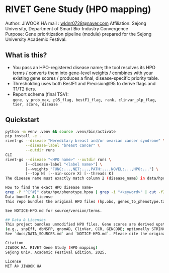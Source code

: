 # RIVET Gene Study (HPO mapping)

Author: JIWOOK HA 
mail : wldnr0728@naver.com
Affiliation: Sejong University, Department of Smart Bio-Industry Convergence  
Purpose: Gene prioritization pipeline (module) prepared for the Sejong University Academic Festival.

## What is this?
- You pass an HPO-registered disease name; the tool resolves its HPO terms / converts them into gene-level weights / combines with your existing gene scores / produces a final, disease-specific priority table.
- Thresholding uses both BestF1 and Precision@95 to derive flags and T1/T2 tiers.
- Report schema (final TSV):  
  `gene, y_prob_max, p95_flag, bestF1_flag, rank, clinvar_plp_flag, tier, score, disease`

## Quickstart
```bash
python -m venv .venv && source .venv/bin/activate
pip install -e .
rivet-gs --disease "Hereditary breast and/or ovarian cancer syndrome" \
         --disease-label "breast cancer" \
         --outdir runs
CLI
rivet-gs --disease "<HPO name>" --outdir runs \
         [--disease-label "<label name>"] \
         [--weights "FUNC:...,NET:...,PATH:...,NOVEL:...,HPO:..."] \
         [--top N] [--min-score X] [--threads K]
The disease name must exactly match column 2 (disease_name) in data/hpo/phenotype.hpoa.

How to find the exact HPO disease name¬
grep -P "^[^#]" data/hpo/phenotype.hpoa | grep -i "<keyword>" | cut -f2 | sort -u | head -50
Data bundle & License
This repo bundles the original HPO files (hp.obo, genes_to_phenotype.txt, phenotype.hpoa; 2023-10-09).

See NOTICE-HPO.md for source/version/terms.

## Data & Licenses
This project bundles unmodified HPO files. Gene scores are derived upstream using third-party resources
(e.g., snpEff, dbNSFP, gnomAD, ClinVar, CCR, GENCODE; optionally STRING/Reactome/GO/PubTator).
See `docs/DATA_SOURCES.md` and `NOTICE-HPO.md`. Please cite the original sources when publishing.

Citation
JIWOOK HA. RIVET Gene Study (HPO mapping)
Sejong Univ. Academic Festival Edition, 2025.

License
MIT Â© JIWOOK HA
